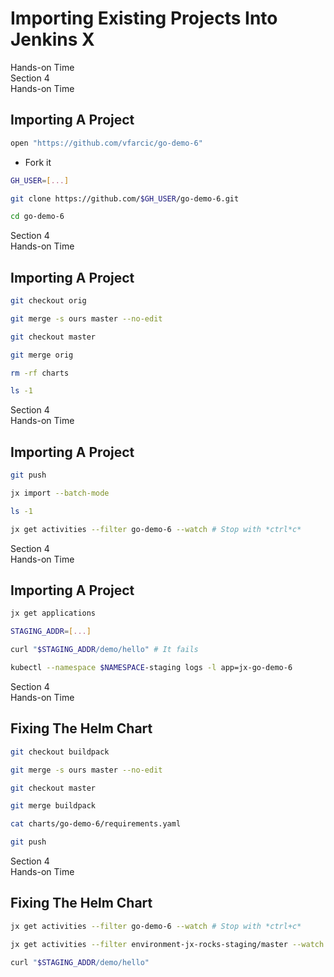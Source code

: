 <!-- .slide: class="center dark" -->
<!-- .slide: data-background="img/hands-on.jpg" -->
# Importing Existing Projects Into Jenkins X

<div class="label">Hands-on Time</div>


<!-- .slide: class="dark" -->
<div class="eyebrow">Section 4</div>
<div class="label">Hands-on Time</div>

## Importing A Project

```bash
open "https://github.com/vfarcic/go-demo-6"
```

* Fork it

```bash
GH_USER=[...]

git clone https://github.com/$GH_USER/go-demo-6.git

cd go-demo-6
```


<!-- .slide: class="dark" -->
<div class="eyebrow">Section 4</div>
<div class="label">Hands-on Time</div>

## Importing A Project

```bash
git checkout orig

git merge -s ours master --no-edit

git checkout master

git merge orig

rm -rf charts

ls -1
```


<!-- .slide: class="dark" -->
<div class="eyebrow">Section 4</div>
<div class="label">Hands-on Time</div>

## Importing A Project

```bash
git push

jx import --batch-mode

ls -1

jx get activities --filter go-demo-6 --watch # Stop with *ctrl*c*
```


<!-- .slide: class="dark" -->
<div class="eyebrow">Section 4</div>
<div class="label">Hands-on Time</div>

## Importing A Project

```bash
jx get applications

STAGING_ADDR=[...]

curl "$STAGING_ADDR/demo/hello" # It fails

kubectl --namespace $NAMESPACE-staging logs -l app=jx-go-demo-6
```


<!-- .slide: class="dark" -->
<div class="eyebrow">Section 4</div>
<div class="label">Hands-on Time</div>

## Fixing The Helm Chart

```bash
git checkout buildpack

git merge -s ours master --no-edit

git checkout master

git merge buildpack

cat charts/go-demo-6/requirements.yaml

git push
```


<!-- .slide: class="dark" -->
<div class="eyebrow">Section 4</div>
<div class="label">Hands-on Time</div>

## Fixing The Helm Chart

```bash
jx get activities --filter go-demo-6 --watch # Stop with *ctrl+c*

jx get activities --filter environment-jx-rocks-staging/master --watch # Stop with *ctrl+c*

curl "$STAGING_ADDR/demo/hello"
```
